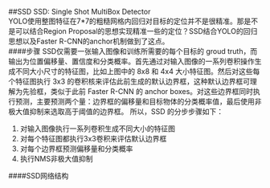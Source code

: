 ##SSD
SSD: Single Shot MultiBox Detector  
YOLO使用整图特征在7*7的粗糙网格内回归对目标的定位并不是很精准。那是不是可以结合Region Proposal的思想实现精准一些的定位？SSD结合YOLO的回归思想以及Faster R-CNN的anchor机制做到了这点。    
####步骤
 SSD仅需要一张输入图像和训练所需要的每个目标的 groud truth，而输出为位置偏移量、置信度和分类概率。首先通过对输入图像的一系列卷积操作生成不同大小尺寸的特征图，比如上图中的 8x8 和 4x4 大小特征图。然后对这些每个特征图执行 3x3 的卷积核来评估此前生成的默认边界框，这种默认边界框可理解为先验框，类似于此前 Faster R-CNN 的 anchor boxes。对这些边界框同时执行预测，主要预测两个量：边界框的偏移量和目标物体的分类概率值，最后使用非极大值抑制来选取高于阈值的边界框。
所以，SSD 的分步步骤如下：  
1. 对输入图像执行一系列卷积生成不同大小的特征图
2. 对每个特征图都执行3x3卷积来评估默认边界框
3. 对每个边界框预测偏移量和分类概率
4. 执行NMS非极大值抑制


####SSD网络结构
